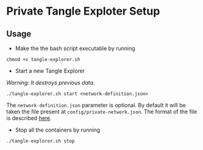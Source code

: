 # Private Tangle Exploter Setup

## Usage

* Make the the bash script executable by running
```
chmod +x tangle-explorer.sh
```

* Start a new Tangle Explorer

*Warning: It destroys previous data.* 

```
./tangle-explorer.sh start <network-definition.json>
```

The `network-definition.json` parameter is optional. By default it will be taken the file present at
`config/private-network.json`. The format of the file is described [here](https://github.com/iotaledger/explorer/blob/master/api/DEPLOYMENT.md).

* Stop all the containers by running 
```
./tangle-explorer.sh stop
```
